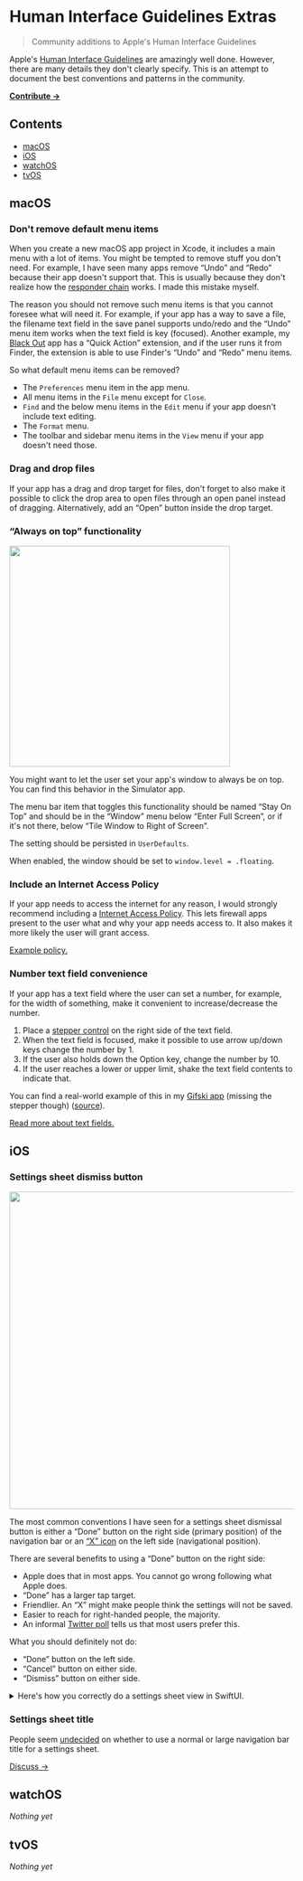 # Human Interface Guidelines Extras

> Community additions to Apple's Human Interface Guidelines

Apple's [Human Interface Guidelines](https://developer.apple.com/design/human-interface-guidelines/) are amazingly well done. However, there are many details they don't clearly specify. This is an attempt to document the best conventions and patterns in the community.

**[Contribute →](contributing.md)**

## Contents

- [macOS](#macOS)
- [iOS](#ios)
- [watchOS](#watchos)
- [tvOS](#tvOS)

## macOS

### Don't remove default menu items

When you create a new macOS app project in Xcode, it includes a main menu with a lot of items. You might be tempted to remove stuff you don't need. For example, I have seen many apps remove “Undo” and “Redo” because their app doesn't support that. This is usually because they don't realize how the [responder chain](https://developer.apple.com/library/archive/documentation/Cocoa/Conceptual/EventOverview/EventArchitecture/EventArchitecture.html) works. I made this mistake myself.

The reason you should not remove such menu items is that you cannot foresee what will need it. For example, if your app has a way to save a file, the filename text field in the save panel supports undo/redo and the “Undo” menu item works when the text field is key (focused). Another example, my [Black Out](https://sindresorhus.com/black-out) app has a “Quick Action” extension, and if the user runs it from Finder, the extension is able to use Finder's “Undo” and “Redo” menu items.

So what default menu items can be removed?

- The `Preferences` menu item in the app menu.
- All menu items in the `File` menu except for `Close`.
- `Find` and the below menu items in the `Edit` menu if your app doesn't include text editing.
- The `Format` menu.
- The toolbar and sidebar menu items in the `View` menu if your app doesn't need those.

### Drag and drop files

If your app has a drag and drop target for files, don't forget to also make it possible to click the drop area to open files through an open panel instead of dragging. Alternatively, add an “Open” button inside the drop target.

### “Always on top” functionality

<img width="391" src="https://user-images.githubusercontent.com/170270/96353866-5463ca00-10d0-11eb-96b9-28d52611c1d0.png">

You might want to let the user set your app's window to always be on top. You can find this behavior in the Simulator app.

The menu bar item that toggles this functionality should be named “Stay On Top” and should be in the “Window” menu below “Enter Full Screen”, or if it's not there, below “Tile Window to Right of Screen”.

The setting should be persisted in `UserDefaults`.

When enabled, the window should be set to `window.level = .floating`.

### Include an Internet Access Policy

If your app needs to access the internet for any reason, I would strongly recommend including a [Internet Access Policy](https://www.obdev.at/iap/index.html). This lets firewall apps present to the user what and why your app needs access to. It also makes it more likely the user will grant access.

[Example policy.](https://github.com/sindresorhus/Gifski/blob/master/Gifski/InternetAccessPolicy.json)

### Number text field convenience

If your app has a text field where the user can set a number, for example, for the width of something, make it convenient to increase/decrease the number.

1. Place a [stepper control](https://developer.apple.com/design/human-interface-guidelines/macos/selectors/steppers/) on the right side of the text field.
2. When the text field is focused, make it possible to use arrow up/down keys change the number by 1.
3. If the user also holds down the Option key, change the number by 10.
4. If the user reaches a lower or upper limit, shake the text field contents to indicate that.

You can find a real-world example of this in my [Gifski app](https://github.com/sindresorhus/Gifski) (missing the stepper though) ([source](https://github.com/sindresorhus/Gifski/blob/8ff31b387338b43f0c91cd481b3ebe0a4741b208/Gifski/IntTextField.swift)).

[Read more about text fields.](https://developer.apple.com/design/human-interface-guidelines/macos/fields-and-labels/text-fields/)

## iOS

### Settings sheet dismiss button

<img width="562" src="https://user-images.githubusercontent.com/170270/96354277-2c2a9a00-10d5-11eb-9354-85d0c1f953ea.png">

The most common conventions I have seen for a settings sheet dismissal button is either a “Done” button on the right side (primary position) of the navigation bar or an [“X” icon](https://twitter.com/sindresorhus/status/1317548489463762945/photo/2) on the left side (navigational position).

There are several benefits to using a “Done” button on the right side:

- Apple does that in most apps. You cannot go wrong following what Apple does.
- “Done” has a larger tap target.
- Friendlier. An “X” might make people think the settings will not be saved.
- Easier to reach for right-handed people, the majority.
- An informal [Twitter poll](https://twitter.com/sindresorhus/status/1317548882054742016) tells us that most users prefer this.

What you should definitely not do:

- “Done” button on the left side.
- “Cancel” button on either side.
- “Dismiss” button on either side.

<details>
<summary>Here's how you correctly do a settings sheet view in SwiftUI.</summary>

```swift
struct SettingsView: View {
	@Environment(\.presentationMode) private var presentationMode

	var body: some View {
		NavigationView {
			Form {
				Section(header: Text("Unicorn")) {
					// …
				}
			}
				.navigationTitle("Settings")
				.navigationBarTitleDisplayMode(.inline)
				.toolbar {
					// Note that it's `.confirmationAction` and not `.primaryAction`.
					ToolbarItem(placement: .confirmationAction) {
						Button("Done") {
							presentationMode.wrappedValue.dismiss()
						}
					}
				}
		}
	}
}
```
</details>

### Settings sheet title

People seem [undecided](https://twitter.com/sindresorhus/status/1317557474677882889) on whether to use a normal or large navigation bar title for a settings sheet.

[Discuss →](https://github.com/sindresorhus/human-interface-guidelines-extras/issues/1)

## watchOS

*Nothing yet*

## tvOS

*Nothing yet*
